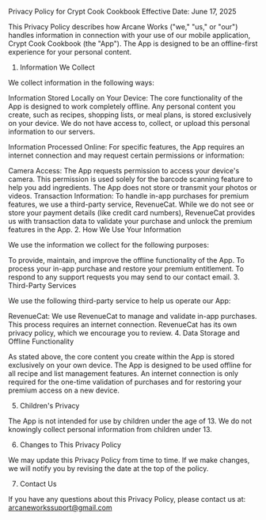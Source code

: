 Privacy Policy for Crypt Cook Cookbook
Effective Date: June 17, 2025

This Privacy Policy describes how Arcane Works ("we," "us," or "our") handles information in connection with your use of our mobile application, Crypt Cook Cookbook (the "App"). The App is designed to be an offline-first experience for your personal content.

1. Information We Collect

We collect information in the following ways:

Information Stored Locally on Your Device: The core functionality of the App is designed to work completely offline. Any personal content you create, such as recipes, shopping lists, or meal plans, is stored exclusively on your device. We do not have access to, collect, or upload this personal information to our servers.

Information Processed Online: For specific features, the App requires an internet connection and may request certain permissions or information:

Camera Access: The App requests permission to access your device's camera. This permission is used solely for the barcode scanning feature to help you add ingredients. The App does not store or transmit your photos or videos.
Transaction Information: To handle in-app purchases for premium features, we use a third-party service, RevenueCat. While we do not see or store your payment details (like credit card numbers), RevenueCat provides us with transaction data to validate your purchase and unlock the premium features in the App.
2. How We Use Your Information

We use the information we collect for the following purposes:

To provide, maintain, and improve the offline functionality of the App.
To process your in-app purchase and restore your premium entitlement.
To respond to any support requests you may send to our contact email.
3. Third-Party Services

We use the following third-party service to help us operate our App:

RevenueCat: We use RevenueCat to manage and validate in-app purchases. This process requires an internet connection. RevenueCat has its own privacy policy, which we encourage you to review.
4. Data Storage and Offline Functionality

As stated above, the core content you create within the App is stored exclusively on your own device. The App is designed to be used offline for all recipe and list management features. An internet connection is only required for the one-time validation of purchases and for restoring your premium access on a new device.

5. Children's Privacy

The App is not intended for use by children under the age of 13. We do not knowingly collect personal information from children under 13.

6. Changes to This Privacy Policy

We may update this Privacy Policy from time to time. If we make changes, we will notify you by revising the date at the top of the policy.

7. Contact Us

If you have any questions about this Privacy Policy, please contact us at: arcaneworkssuport@gmail.com

